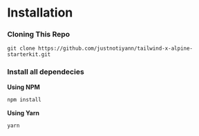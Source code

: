 # Installation



### **Cloning This Repo**

```
git clone https://github.com/justnotiyann/tailwind-x-alpine-starterkit.git
```



### **Install all dependecies**



**Using NPM**

```bash
npm install
```



**Using Yarn**

```bash
yarn
```
